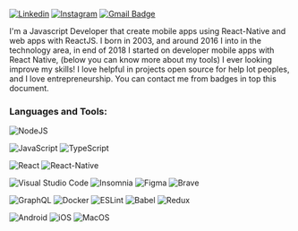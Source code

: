 [![Linkedin](https://img.shields.io/badge/-LinkedIn-blue?style=flat&logo=Linkedin&logoColor=white&link=https://www.linkedin.com/in/rebeccamanzi/)](https://www.linkedin.com/in/mariosantos-dev/)
[![Instagram](https://img.shields.io/badge/-Instagram-C13584?style=flat&labelColor=C13584&logo=instagram&logoColor=white&link=https://www.instagram.com/codepwr/)](https://www.instagram.com/mariosantos.dev/)
[![Gmail Badge](https://img.shields.io/badge/-mariodev7@gmail.com-c14438?style=flat-square&logo=Gmail&logoColor=white&link=mailto:mariodev7@gmail.com)](mailto:mariodev7@gmail.com)

I'm a Javascript Developer that create mobile apps using React-Native and web apps with ReactJS. I born in 2003, and around 2016 I into in the technology area, in end of 2018 I started on developer mobile apps with React Native, (below you can know more about my tools) I ever looking improve my skills!
I love helpful in projects open source for help lot peoples, and I love entrepreneurship.
You can contact me from badges in top this document.

### Languages and Tools:

![NodeJS](https://img.shields.io/badge/node.js-6DA55F?style=for-the-badge&logo=node.js&logoColor=white)

![JavaScript](https://img.shields.io/badge/JavaScript-F7DF1E?style=flat-square&logo=JavaScript&logoColor=white)
![TypeScript](https://img.shields.io/badge/TypeScript-007ACC?style=flat-square&logo=TypeScript&logoColor=white)

![React](https://img.shields.io/badge/React-61dafb?style=flat-square&logo=React&logoColor=white)
![React-Native](https://img.shields.io/badge/React%20Native-61DAFB?style=flat-square&logo=React&logoColor=white)

![Visual Studio Code](https://img.shields.io/badge/Visual_Studio_Code-007ACC?style=flat-square&logo=Visual-Studio-Code&logoColor=white)
![Insomnia](https://img.shields.io/badge/Insomnia-5849BE?style=flat-square&logo=Insomnia&logoColor=white)
![Figma](https://img.shields.io/badge/Figma-F24E1E?style=flat-square&logo=Figma&logoColor=white)
![Brave](https://img.shields.io/badge/Brave-FB542B?style=flat-square&logo=Brave&logoColor=white)

![GraphQL](https://img.shields.io/badge/-GraphQL-E10098?style=flat-square&logo=graphql&logoColor=white)
![Docker](https://img.shields.io/badge/Docker-%230db7ed.svg?style=flat-square&logo=docker&logoColor=white)
![ESLint](https://img.shields.io/badge/ESLint-4B3263?style=flat-square&logo=eslint&logoColor=white)
![Babel](https://img.shields.io/badge/Babel-F9DC3e?style=flat-square&logo=babel&logoColor=black)
![Redux](https://img.shields.io/badge/Redux-%23593d88.svg?style=flat-squaree&logo=redux&logoColor=white)

![Android](https://img.shields.io/badge/Android-3DDC84?style=flat-square&logo=android&logoColor=white)
![iOS](https://img.shields.io/badge/Device-1A1A1A?style=flat-square&logo=iOS&logoColor=white)
![MacOS](https://img.shields.io/badge/MacOS-1A1A1A?style=flat-square&logo=Apple&logoColor=white)
